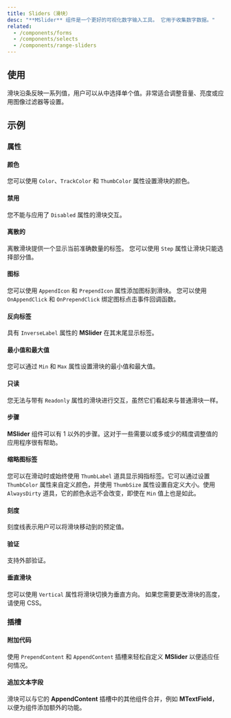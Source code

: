 ```yaml
---
title: Sliders（滑块）
desc: "**MSlider** 组件是一个更好的可视化数字输入工具。 它用于收集数字数据。"
related:
  - /components/forms
  - /components/selects
  - /components/range-sliders
---
```


## 使用

滑块沿条反映一系列值，用户可以从中选择单个值。非常适合调整音量、亮度或应用图像过滤器等设置。

<sliders-usage></sliders-usage>

## 示例

### 属性

#### 颜色

您可以使用 `Color`、`TrackColor` 和 `ThumbColor` 属性设置滑块的颜色。

<masa-example file="Examples.sliders.Colors"></masa-example>

#### 禁用

您不能与应用了 `Disabled` 属性的滑块交互。

<masa-example file="Examples.sliders.Disabled"></masa-example>

#### 离散的

离散滑块提供一个显示当前准确数量的标签。 您可以使用 `Step` 属性让滑块只能选择部分值。

<masa-example file="Examples.sliders.Discrete"></masa-example>

#### 图标

您可以使用 `AppendIcon` 和 `PrependIcon` 属性添加图标到滑块。 您可以使用 `OnAppendClick` 和 `OnPrependClick` 绑定图标点击事件回调函数。

<masa-example file="Examples.sliders.Icons"></masa-example>

#### 反向标签

具有 `InverseLabel` 属性的 **MSlider** 在其末尾显示标签。

<masa-example file="Examples.sliders.InverseLabel"></masa-example>

#### 最小值和最大值

您可以通过 `Min` 和 `Max` 属性设置滑块的最小值和最大值。

<masa-example file="Examples.sliders.MinAndMax"></masa-example>

#### 只读

您无法与带有 `Readonly` 属性的滑块进行交互，虽然它们看起来与普通滑块一样。

<masa-example file="Examples.sliders.Readonly"></masa-example>

#### 步骤

**MSlider** 组件可以有 1 以外的步骤。这对于一些需要以或多或少的精度调整值的应用程序很有帮助。

<masa-example file="Examples.sliders.Step"></masa-example>

#### 缩略图标签

您可以在滑动时或始终使用 `ThumbLabel` 道具显示拇指标签。它可以通过设置 `ThumbColor` 属性来自定义颜色，并使用 `ThumbSize` 属性设置自定义大小。使用 `AlwaysDirty` 道具，它的颜色永远不会改变，即使在 `Min` 值上也是如此。

<masa-example file="Examples.sliders.Thumb"></masa-example>

#### 刻度

刻度线表示用户可以将滑块移动到的预定值。

<masa-example file="Examples.sliders.Ticks"></masa-example>

#### 验证

支持外部验证。

<masa-example file="Examples.sliders.Validation"></masa-example>

#### 垂直滑块

您可以使用 `Vertical` 属性将滑块切换为垂直方向。 如果您需要更改滑块的高度，请使用 CSS。

<masa-example file="Examples.sliders.VerticalSliders"></masa-example>

### 插槽

#### 附加代码

使用 `PrependContent` 和 `AppendContent` 插槽来轻松自定义 **MSlider** 以便适应任何情况。

<masa-example file="Examples.sliders.AppendAndPrepend"></masa-example>

#### 追加文本字段

滑块可以与它的 **AppendContent** 插槽中的其他组件合并，例如 **MTextField**，以便为组件添加额外的功能。

<masa-example file="Examples.sliders.AppendTextField"></masa-example>